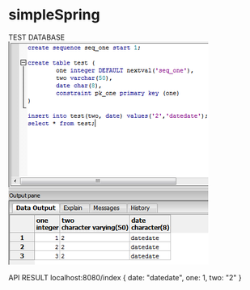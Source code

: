 # simpleSpring

TEST DATABASE
![alt tag](https://raw.githubusercontent.com/studyHtml5/simpleSpring/master/sample.png)

API RESULT
localhost:8080/index
{
date: "datedate",
one: 1,
two: "2"
}
